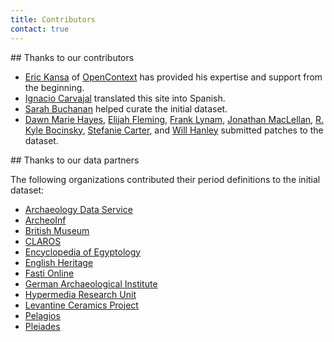 ```yaml
---
title: Contributors
contact: true
---
```


<!-- note: MUST leave blank lines before </section> end tags -->

<section>
## Thanks to our contributors

* [Eric Kansa](https://twitter.com/ekansa) of [OpenContext](http://opencontext.org/) has provided his expertise and support from the beginning.
* [Ignacio Carvajal](https://liberalarts.utexas.edu/spanish/graduate/graduate%20students/profile.php?id=jic459) translated this site into Spanish.
* [Sarah Buchanan](http://orcid.org/0000-0002-4871-039X) helped curate the initial dataset.
* [Dawn Marie Hayes](http://orcid.org/0000-0002-2234-9348),
  [Elijah Fleming](http://orcid.org/0000-0001-9401-6203),
  [Frank Lynam](http://orcid.org/0000-0002-1194-0749),
  [Jonathan MacLellan](http://orcid.org/0000-0001-9092-5397),
  [R. Kyle Bocinsky](http://orcid.org/0000-0003-1862-3428),
  [Stefanie Carter](http://orcid.org/0000-0002-0773-6139), and
  [Will Hanley](http://orcid.org/0000-0002-1832-6805) submitted
  patches to the dataset.
  
</section>

<section>
## Thanks to our data partners

The following organizations contributed their period definitions to the initial dataset:

* [Archaeology Data Service][ads]
* [ArcheoInf][arc]
* [British Museum][bri]
* [CLAROS][cla]
* [Encyclopedia of Egyptology][uee]
* [English Heritage][eng]
* [Fasti Online][fas]
* [German Archaeological Institute][gai]
* [Hypermedia Research Unit][hru]
* [Levantine Ceramics Project][lcp]
* [Pelagios][pel]
* [Pleiades][ple]

[adm]: http://www.utexas.edu/cola/depts/classics/faculty/atr253
[ryn]: http://aeshin.org/
[erc]: https://twitter.com/ekansa
[ctx]: http://opencontext.org/
[bri]: https://www.britishmuseum.org/
[gai]: http://www.dainst.org/
[ads]: http://archaeologydataservice.ac.uk/
[eng]: http://www.english-heritage.org.uk/
[hru]: http://hypermedia.research.southwales.ac.uk/
[ple]: http://pleiades.stoa.org/
[pel]: http://pelagios-project.blogspot.com/p/about-pelagios.html
[fas]: http://www.fastionline.org/
[arc]: http://www.ub.tu-dortmund.de/archeoinf/
[cla]: http://www.clarosnet.org/
[uee]: http://www.uee.ucla.edu/
[lcp]: http://www.levantineceramics.org/

</section>
